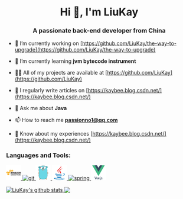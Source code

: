 <h1 align="center">Hi 👋, I'm LiuKay</h1>
<h3 align="center">A passionate back-end developer from China</h3>

- 🔭 I’m currently working on [https://github.com/LiuKay/the-way-to-upgrade](https://github.com/LiuKay/the-way-to-upgrade)

- 🌱 I’m currently learning **jvm bytecode instrument**

- 👨‍💻 All of my projects are available at [https://github.com/LiuKay](https://github.com/LiuKay)

- 📝 I regularly write articles on [https://kaybee.blog.csdn.net/](https://kaybee.blog.csdn.net/)

- 💬 Ask me about **Java**

- 📫 How to reach me **passionno1@qq.com**

- 📄 Know about my experiences [https://kaybee.blog.csdn.net/](https://kaybee.blog.csdn.net/)


<h3 align="left">Languages and Tools:</h3>
<p align="left"> <a href="https://aws.amazon.com" target="_blank"> <img src="https://raw.githubusercontent.com/devicons/devicon/master/icons/amazonwebservices/amazonwebservices-original-wordmark.svg" alt="aws" width="40" height="40"/> </a> <a href="https://git-scm.com/" target="_blank"> <img src="https://www.vectorlogo.zone/logos/git-scm/git-scm-icon.svg" alt="git" width="40" height="40"/> </a> <a href="https://golang.org" target="_blank"> <img src="https://raw.githubusercontent.com/devicons/devicon/master/icons/go/go-original.svg" alt="go" width="40" height="40"/> </a> <a href="https://www.java.com" target="_blank"> <img src="https://raw.githubusercontent.com/devicons/devicon/master/icons/java/java-original.svg" alt="java" width="40" height="40"/> </a> <a href="https://spring.io/" target="_blank"> <img src="https://www.vectorlogo.zone/logos/springio/springio-icon.svg" alt="spring" width="40" height="40"/> </a> <a href="https://vuejs.org/" target="_blank"> <img src="https://raw.githubusercontent.com/devicons/devicon/master/icons/vuejs/vuejs-original-wordmark.svg" alt="vuejs" width="40" height="40"/> </a> </p>

<a href="https://github.com/LiuKay">
  <img align="center" src="https://github-readme-stats.vercel.app/api?username=liukay&show_icons=true&include_all_commits=true&theme=material-palenight" alt="LiuKay's github stats" />
</a>
<a href="https://github.com/LiuKay">
  <img align="center" src="https://github-readme-stats.vercel.app/api/top-langs/?username=liukay&layout=compact&theme=material-palenight" />
</a>

